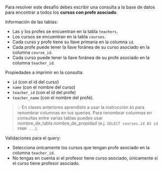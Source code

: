 Para resolver este desafío debes escribir una consulta a la base de datos para encontrar a todos los **cursos con profe asociado**.

Información de las tablas:

- Las y los profes se encuentran en la tabla `teachers`.
- Los cursos se encuentran en la tabla `courses`.
- Cada curso y profe tiene su llave primaria en la columna `id`.
- Cada profe puede tener la llave foránea de su curso asociado en la columna `course_id`.
- Cada curso puede tener la llave foránea de su profe asociado en la columna `teacher_id`.

Propiedades a imprimir en la consulta:

- `id` (con el id del curso)
- `name` (con el nombre del curso)
- `teacher_id` (con el id del profe)
- `teacher_name` (con el nombre del profe).

> :bulb: En clases anteriores aprendiste a usar la instrucción `AS` para renombrar columnas en tus queries. Para renombrar columnas en consultas entre varias tablas puedes usar nombre_de_tabla.nombre_de_propidad (e.j. `SELECT courses.id AS id FROM ...`).

Validaciones para el query:

- Selecciona únicamente los cursos que tengan profe asociado en la columna `teacher_id`.
- No tengas en cuenta si el profesor tiene curso asociado, únicamente si el curso tiene profesor asociado.
